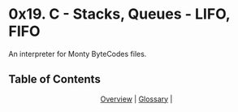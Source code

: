 <p align="center">
<h1>0x19. C - Stacks, Queues - LIFO, FIFO</h1>
An interpreter for Monty ByteCodes files.</p>
  
<h2>Table of Contents</h2>
<p align="center">
<a href="#overview">Overview</a> | <a href="#glossary">Glossary</a> | <a
</p>
